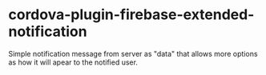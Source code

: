 # cordova-plugin-firebase-extended-notification
Simple notification message from server as "data" that allows more options as how it will apear to the notified user.